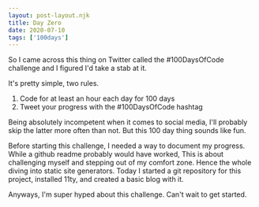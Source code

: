 ```yaml
---
layout: post-layout.njk 
title: Day Zero
date: 2020-07-10
tags: ['100days']
---
```

<!-- Excerpt Start -->
So I came across this thing on Twitter called the #100DaysOfCode challenge and I figured I'd take a stab at it.
<!-- Excerpt End -->
It's pretty simple, two rules.
1) Code for at least an hour each day for 100 days
2) Tweet your progress with the #100DaysOfCode hashtag 

Being absolutely incompetent when it comes to social media, I'll probably skip the latter more often than not. But this 100 day thing sounds like fun. 

Before starting this challenge, I needed a way to document my progress. While a github readme probably would have worked, This is about challenging myself and stepping out of my comfort zone. Hence the whole diving into static site generators. Today I started a git repository for this project, installed 11ty, and created a basic blog with it. 

Anyways, I'm super hyped about this challenge. Can't wait to get started.